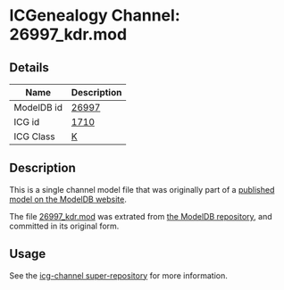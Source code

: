 # ICGenealogy Channel: 26997\_kdr.mod

## Details

Name | Description
---- | -----------
ModelDB id | [26997](http://senselab.med.yale.edu/ModelDB/ShowModel.cshtml?model=26997)
ICG id | [1710](http://icg.neurotheory.ox.ac.uk/channels/1/1710)
ICG Class | [K](http://icg.neurotheory.ox.ac.uk/channels/1)

## Description

This is a single channel model file that was originally part of a [published model on the ModelDB website](http://senselab.med.yale.edu/mModelDB/ShowModel.cshtml?model=26997).

The file [26997\_kdr.mod](26997_kdr.mod) was extrated from [the ModelDB repository](http://senselab.med.yale.edu/ModelDB/ShowModel.cshtml?model=26997), and committed in its original form.

## Usage

See the [icg-channel super-repository](https://github.com/icgenealogy/icg-channels) for more information.